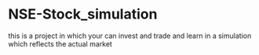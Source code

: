 # NSE-Stock_simulation
this is a project in which your can invest and trade and learn in a simulation which reflects the actual market 
